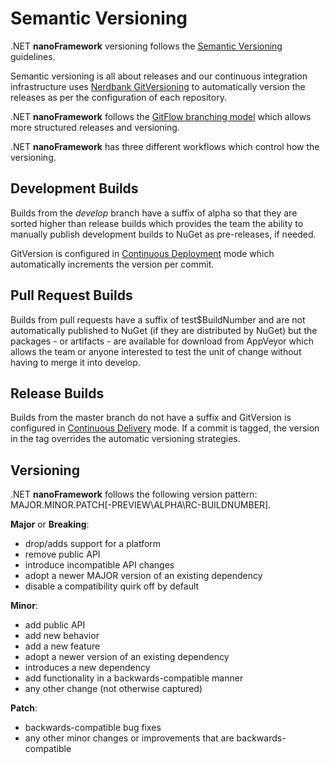 # Semantic Versioning

.NET **nanoFramework** versioning follows the [Semantic Versioning](http://semver.org/) guidelines.

Semantic versioning is all about releases and our continuous integration infrastructure uses [Nerdbank GitVersioning](https://github.com/AArnott/Nerdbank.GitVersioning) to automatically version the releases as per the configuration of each repository.

.NET **nanoFramework** follows the [GitFlow branching model](http://nvie.com/posts/a-successful-git-branching-model/) which allows more structured releases and versioning.

.NET **nanoFramework** has three different workflows which control how the versioning.

## Development Builds

Builds from the *develop* branch have a suffix of alpha so that they are sorted higher than release builds which provides the team the ability to manually publish development builds to NuGet as pre-releases, if needed.

GitVersion is configured in [Continuous Deployment](http://gitversion.readthedocs.io/en/stable/reference/continuous-deployment/) mode which automatically increments the version per commit.

## Pull Request Builds

Builds from pull requests have a suffix of test$BuildNumber and are not automatically published to NuGet (if they are distributed by NuGet) but the packages - or artifacts - are available for download from AppVeyor which allows the team or anyone interested to test the unit of change without having to merge it into develop.

## Release Builds

Builds from the master branch do not have a suffix and GitVersion is configured in [Continuous Delivery](http://gitversion.readthedocs.io/en/stable/reference/continuous-delivery/) mode. If a commit is tagged, the version in the tag overrides the automatic versioning strategies.

## Versioning

.NET **nanoFramework** follows the following version pattern: MAJOR.MINOR.PATCH[-PREVIEW\ALPHA\RC-BUILDNUMBER].

**Major** or **Breaking**:

* drop/adds support for a platform
* remove public API
* introduce incompatible API changes
* adopt a newer MAJOR version of an existing dependency
* disable a compatibility quirk off by default

**Minor**:

* add public API
* add new behavior
* add a new feature
* adopt a newer version of an existing dependency
* introduces a new dependency
* add functionality in a backwards-compatible manner
* any other change (not otherwise captured)

**Patch**:

* backwards-compatible bug fixes
* any other minor changes or improvements that are backwards-compatible
